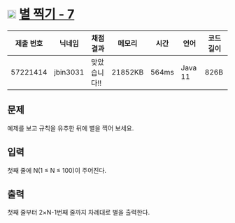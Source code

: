 # <img width="20px"  src="https://d2gd6pc034wcta.cloudfront.net/tier/3.svg" class="solvedac-tier"> [별 찍기 - 7](https://www.acmicpc.net/problem/2444) 

| 제출 번호 | 닉네임 | 채점 결과 | 메모리 | 시간 | 언어 | 코드 길이 |
|---|---|---|---|---|---|---|
|57221414|jbin3031|맞았습니다!! |21852KB|564ms|Java 11|826B|

## 문제
<p>예제를 보고 규칙을 유추한 뒤에 별을 찍어 보세요.</p>

## 입력
<p>첫째 줄에 N(1 ≤ N ≤ 100)이 주어진다.</p>

## 출력
<p>첫째 줄부터 2×N-1번째 줄까지 차례대로 별을 출력한다.</p>

